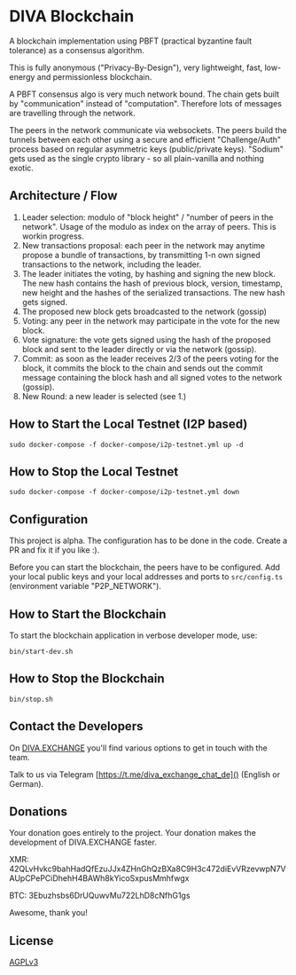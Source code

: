 # DIVA Blockchain

A blockchain implementation using PBFT (practical byzantine fault tolerance) as a consensus algorithm.

This is fully anonymous ("Privacy-By-Design"), very lightweight, fast, low-energy and permissionless blockchain.

A PBFT consensus algo is very much network bound. The chain gets built by "communication" instead of "computation". Therefore lots of messages are travelling through the network.

The peers in the network communicate via websockets. The peers build the tunnels between each other using a secure and efficient "Challenge/Auth" process based on regular asymmetric keys (public/private keys). "Sodium" gets used as the single crypto library - so all plain-vanilla and nothing exotic.  

## Architecture / Flow

1. Leader selection: modulo of "block height" / "number of peers in the network". Usage of the modulo as index on the array of peers. This is workin progress.
2. New transactions proposal: each peer in the network may anytime propose a bundle of transactions, by transmitting 1-n own signed transactions to the network, including the leader.
3. The leader initiates the voting, by hashing and signing the new block. The new hash contains the hash of previous block, version, timestamp, new height and the hashes of the serialized transactions. The new hash gets signed.
4. The proposed new block gets broadcasted to the network (gossip)
5. Voting: any peer in the network may participate in the vote for the new block.
6. Vote signature: the vote gets signed using the hash of the proposed block and sent to the leader directly or via the network (gossip).
7. Commit: as soon as the leader receives 2/3 of the peers voting for the block, it commits the block to the chain and sends out the commit message containing the block hash and all signed votes to the network (gossip).
8. New Round: a new leader is selected (see 1.)


## How to Start the Local Testnet (I2P based)

```
sudo docker-compose -f docker-compose/i2p-testnet.yml up -d
```

## How to Stop the Local Testnet

```
sudo docker-compose -f docker-compose/i2p-testnet.yml down
```

## Configuration
This project is alpha. The configuration has to be done in the code. Create a PR and fix it if you like :).

Before you can start the blockchain, the peers have to be configured. Add your local public keys and your local addresses and ports to `src/config.ts` (environment variable "P2P_NETWORK").

## How to Start the Blockchain

To start the blockchain application in verbose developer mode, use:
```
bin/start-dev.sh
```

## How to Stop the Blockchain

```
bin/stop.sh
```

## Contact the Developers

On [DIVA.EXCHANGE](https://www.diva.exchange) you'll find various options to get in touch with the team.

Talk to us via Telegram [https://t.me/diva_exchange_chat_de]() (English or German).

## Donations

Your donation goes entirely to the project. Your donation makes the development of DIVA.EXCHANGE faster.

XMR: 42QLvHvkc9bahHadQfEzuJJx4ZHnGhQzBXa8C9H3c472diEvVRzevwpN7VAUpCPePCiDhehH4BAWh8kYicoSxpusMmhfwgx

BTC: 3Ebuzhsbs6DrUQuwvMu722LhD8cNfhG1gs

Awesome, thank you!

## License

[AGPLv3](LICENSE)
